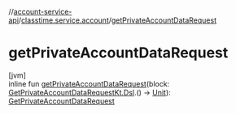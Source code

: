 //[account-service-api](../../index.md)/[classtime.service.account](index.md)/[getPrivateAccountDataRequest](get-private-account-data-request.md)

# getPrivateAccountDataRequest

[jvm]\
inline fun [getPrivateAccountDataRequest](get-private-account-data-request.md)(block: [GetPrivateAccountDataRequestKt.Dsl](-get-private-account-data-request-kt/-dsl/index.md).() -&gt; [Unit](https://kotlinlang.org/api/latest/jvm/stdlib/kotlin/-unit/index.html)): [GetPrivateAccountDataRequest](-get-private-account-data-request/index.md)
